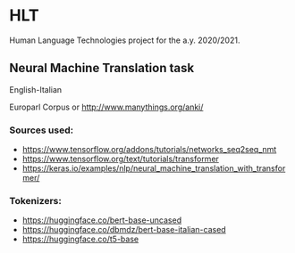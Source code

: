 # HLT
Human Language Technologies project for the a.y. 2020/2021.
## Neural Machine Translation task
English-Italian

Europarl Corpus or http://www.manythings.org/anki/

### Sources used:
- https://www.tensorflow.org/addons/tutorials/networks_seq2seq_nmt
- https://www.tensorflow.org/text/tutorials/transformer
- https://keras.io/examples/nlp/neural_machine_translation_with_transformer/

### Tokenizers:
- https://huggingface.co/bert-base-uncased
- https://huggingface.co/dbmdz/bert-base-italian-cased
- https://huggingface.co/t5-base

